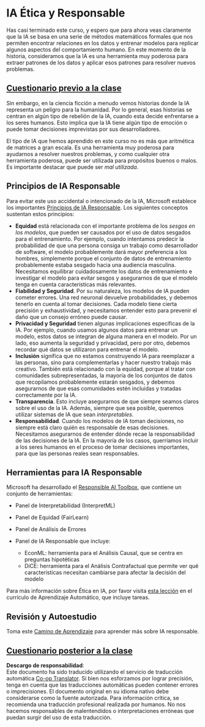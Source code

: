 <!--
CO_OP_TRANSLATOR_METADATA:
{
  "original_hash": "437c988596e751072e41a5aad3fcc5d9",
  "translation_date": "2025-08-24T09:11:21+00:00",
  "source_file": "lessons/7-Ethics/README.md",
  "language_code": "es"
}
-->
# IA Ética y Responsable

Has casi terminado este curso, y espero que para ahora veas claramente que la IA se basa en una serie de métodos matemáticos formales que nos permiten encontrar relaciones en los datos y entrenar modelos para replicar algunos aspectos del comportamiento humano. En este momento de la historia, consideramos que la IA es una herramienta muy poderosa para extraer patrones de los datos y aplicar esos patrones para resolver nuevos problemas.

## [Cuestionario previo a la clase](https://white-water-09ec41f0f.azurestaticapps.net/quiz/5/)

Sin embargo, en la ciencia ficción a menudo vemos historias donde la IA representa un peligro para la humanidad. Por lo general, esas historias se centran en algún tipo de rebelión de la IA, cuando esta decide enfrentarse a los seres humanos. Esto implica que la IA tiene algún tipo de emoción o puede tomar decisiones imprevistas por sus desarrolladores.

El tipo de IA que hemos aprendido en este curso no es más que aritmética de matrices a gran escala. Es una herramienta muy poderosa para ayudarnos a resolver nuestros problemas, y como cualquier otra herramienta poderosa, puede ser utilizada para propósitos buenos o malos. Es importante destacar que puede ser *mal utilizada*.

## Principios de IA Responsable

Para evitar este uso accidental o intencionado de la IA, Microsoft establece los importantes [Principios de IA Responsable](https://www.microsoft.com/ai/responsible-ai?WT.mc_id=academic-77998-cacaste). Los siguientes conceptos sustentan estos principios:

* **Equidad** está relacionada con el importante problema de los *sesgos en los modelos*, que pueden ser causados por el uso de datos sesgados para el entrenamiento. Por ejemplo, cuando intentamos predecir la probabilidad de que una persona consiga un trabajo como desarrollador de software, el modelo probablemente dará mayor preferencia a los hombres, simplemente porque el conjunto de datos de entrenamiento probablemente estaba sesgado hacia una audiencia masculina. Necesitamos equilibrar cuidadosamente los datos de entrenamiento e investigar el modelo para evitar sesgos y asegurarnos de que el modelo tenga en cuenta características más relevantes.
* **Fiabilidad y Seguridad**. Por su naturaleza, los modelos de IA pueden cometer errores. Una red neuronal devuelve probabilidades, y debemos tenerlo en cuenta al tomar decisiones. Cada modelo tiene cierta precisión y exhaustividad, y necesitamos entender esto para prevenir el daño que un consejo erróneo puede causar.
* **Privacidad y Seguridad** tienen algunas implicaciones específicas de la IA. Por ejemplo, cuando usamos algunos datos para entrenar un modelo, estos datos se integran de alguna manera en el modelo. Por un lado, eso aumenta la seguridad y privacidad, pero por otro, debemos recordar qué datos se utilizaron para entrenar el modelo.
* **Inclusión** significa que no estamos construyendo IA para reemplazar a las personas, sino para complementarlas y hacer nuestro trabajo más creativo. También está relacionado con la equidad, porque al tratar con comunidades subrepresentadas, la mayoría de los conjuntos de datos que recopilamos probablemente estarán sesgados, y debemos asegurarnos de que esas comunidades estén incluidas y tratadas correctamente por la IA.
* **Transparencia**. Esto incluye asegurarnos de que siempre seamos claros sobre el uso de la IA. Además, siempre que sea posible, queremos utilizar sistemas de IA que sean *interpretables*.
* **Responsabilidad**. Cuando los modelos de IA toman decisiones, no siempre está claro quién es responsable de esas decisiones. Necesitamos asegurarnos de entender dónde recae la responsabilidad de las decisiones de la IA. En la mayoría de los casos, querríamos incluir a los seres humanos en el proceso de tomar decisiones importantes, para que las personas reales sean responsables.

## Herramientas para IA Responsable

Microsoft ha desarrollado el [Responsible AI Toolbox](https://github.com/microsoft/responsible-ai-toolbox), que contiene un conjunto de herramientas:

* Panel de Interpretabilidad (InterpretML)
* Panel de Equidad (FairLearn)
* Panel de Análisis de Errores
* Panel de IA Responsable que incluye:

   - EconML: herramienta para el Análisis Causal, que se centra en preguntas hipotéticas
   - DiCE: herramienta para el Análisis Contrafactual que permite ver qué características necesitan cambiarse para afectar la decisión del modelo

Para más información sobre Ética en IA, por favor visita [esta lección](https://github.com/microsoft/ML-For-Beginners/tree/main/1-Introduction/3-fairness?WT.mc_id=academic-77998-cacaste) en el currículo de Aprendizaje Automático, que incluye tareas.

## Revisión y Autoestudio

Toma este [Camino de Aprendizaje](https://docs.microsoft.com/learn/modules/responsible-ai-principles/?WT.mc_id=academic-77998-cacaste) para aprender más sobre IA responsable.

## [Cuestionario posterior a la clase](https://white-water-09ec41f0f.azurestaticapps.net/quiz/6/)

**Descargo de responsabilidad**:  
Este documento ha sido traducido utilizando el servicio de traducción automática [Co-op Translator](https://github.com/Azure/co-op-translator). Si bien nos esforzamos por lograr precisión, tenga en cuenta que las traducciones automáticas pueden contener errores o imprecisiones. El documento original en su idioma nativo debe considerarse como la fuente autorizada. Para información crítica, se recomienda una traducción profesional realizada por humanos. No nos hacemos responsables de malentendidos o interpretaciones erróneas que puedan surgir del uso de esta traducción.
